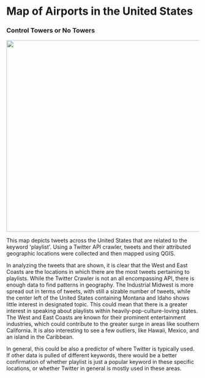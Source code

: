 # Map of Airports in the United States


### Control Towers or No Towers

<img src="img/airport_map.png" width="800" height="500">

This map depicts tweets across the United States that are related to the keyword 'playlist'. Using a Twitter API crawler, tweets and their attributed geographic locations were collected and then mapped using QGIS. 

In analyzing the tweets that are shown, it is clear that the West and East Coasts are the locations in which there are the most tweets pertaining to playlists. While the Twitter Crawler is not an all encompassing API, there is enough data to find patterns in geography. The Industrial Midwest is more spread out in terms of tweets, with still a sizable number of tweets, while the center left of the United States containing Montana and Idaho shows little interest in designated topic. This could mean that there is a greater interest in speaking about playlists within heavily-pop-culture-loving states. The West and East Coasts are known for their prominent entertainment industries, which could contribute to the greater surge in areas like southern California. It is also interesting to see a few outliers, like Hawaii, Mexico, and an island in the Caribbean.

In general, this could be also a predictor of where Twitter is typically used. If other data is pulled of different keywords, there would be a better confirmation of whether playlist is just a popular keyword in these specific locations, or whether Twitter in general is mostly used in these areas.
